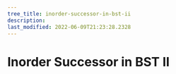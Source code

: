```yaml
---
tree_title: inorder-successor-in-bst-ii
description: 
last_modified: 2022-06-09T21:23:28.2328
---
```


# Inorder Successor in BST II
